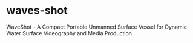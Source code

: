 # waves-shot
WaveShot - A Compact Portable Unmanned Surface Vessel for Dynamic Water Surface Videography and Media Production
